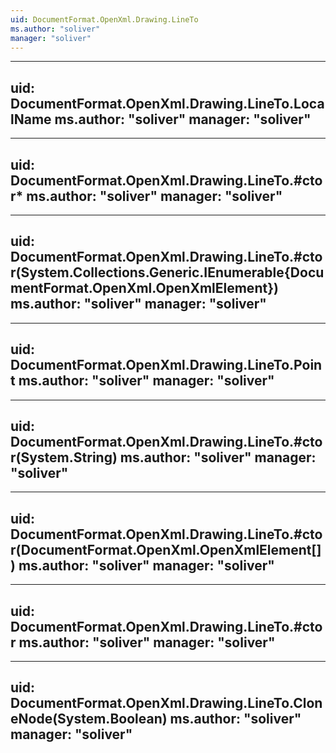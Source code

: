 ```yaml
---
uid: DocumentFormat.OpenXml.Drawing.LineTo
ms.author: "soliver"
manager: "soliver"
---
```


---
uid: DocumentFormat.OpenXml.Drawing.LineTo.LocalName
ms.author: "soliver"
manager: "soliver"
---

---
uid: DocumentFormat.OpenXml.Drawing.LineTo.#ctor*
ms.author: "soliver"
manager: "soliver"
---

---
uid: DocumentFormat.OpenXml.Drawing.LineTo.#ctor(System.Collections.Generic.IEnumerable{DocumentFormat.OpenXml.OpenXmlElement})
ms.author: "soliver"
manager: "soliver"
---

---
uid: DocumentFormat.OpenXml.Drawing.LineTo.Point
ms.author: "soliver"
manager: "soliver"
---

---
uid: DocumentFormat.OpenXml.Drawing.LineTo.#ctor(System.String)
ms.author: "soliver"
manager: "soliver"
---

---
uid: DocumentFormat.OpenXml.Drawing.LineTo.#ctor(DocumentFormat.OpenXml.OpenXmlElement[])
ms.author: "soliver"
manager: "soliver"
---

---
uid: DocumentFormat.OpenXml.Drawing.LineTo.#ctor
ms.author: "soliver"
manager: "soliver"
---

---
uid: DocumentFormat.OpenXml.Drawing.LineTo.CloneNode(System.Boolean)
ms.author: "soliver"
manager: "soliver"
---
